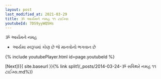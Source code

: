 ```yaml
---
layout: post
last_modified_at: 2021-03-29
title: ૐ આર્યમને નમહ ૧૧ ટાઈમ્સ
youtubeId: 7DS9yyWQ5Hs
---
```

 
 
 ૐ આર્યમને નમહ  
 
 -  આર્યમા સ્વરૂપમાં કોણ છે જે માનવોનો ભગવાન છે 
 
  
 
  
 
 
 
 
 
 


{% include youtubePlayer.html id=page.youtubeId %}
 
[Next]({{ site.baseurl }}{% link  split1/_posts/2014-03-24-ૐ સવિથરે નમહ ૧૧ ટાઈમ્સ.md%})
 
